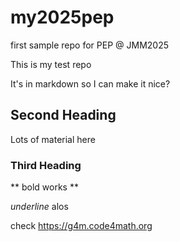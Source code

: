 # my2025pep
first sample repo for PEP @ JMM2025

This is my test repo

It's in markdown so I can make it nice?

## Second Heading ##

Lots of material here

### Third Heading ###

** bold works **

_underline_ alos

check <https://g4m.code4math.org>
